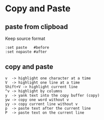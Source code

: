 # Copy and Paste

## paste from clipboad
Keep source format
```
:set paste   #before
:set nopaste #after
```

## copy and paste
```
v  -> highlight one character at a time
V  -> highlight one line at a time
Shift+V -> highlight current line
^v -> highlight by columns
y  -> yank text into the copy buffer (copy)
yw -> copy one word without v
yy -> copy current line without v
p  -> paste text after the current line
P  -> paste text on the current line
```
